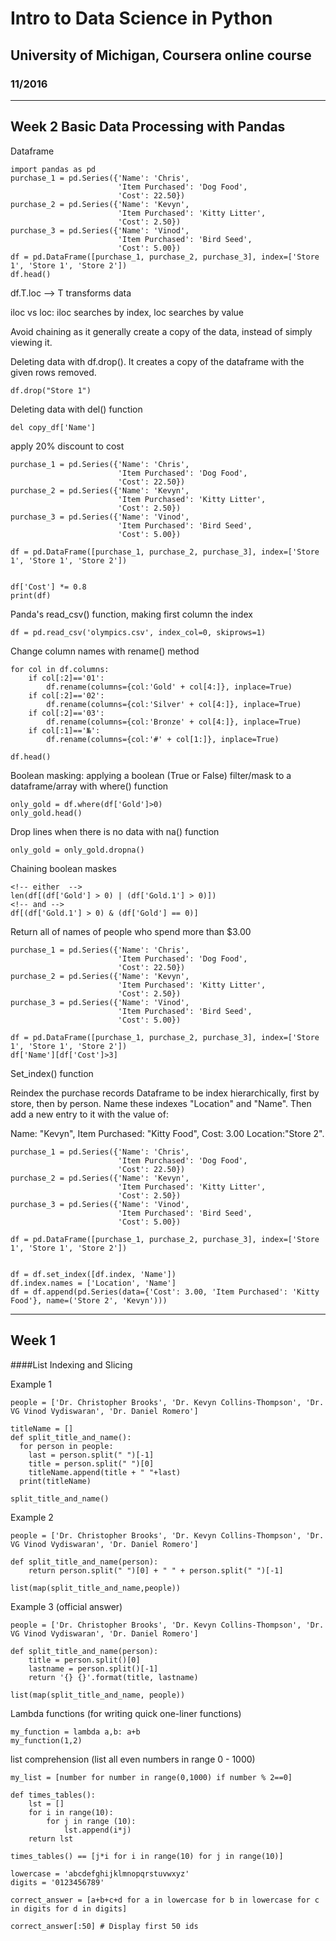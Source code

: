 # Intro to Data Science in Python
## University of Michigan, Coursera online course
### 11/2016


---
## Week 2 Basic Data Processing with Pandas

Dataframe

```
import pandas as pd
purchase_1 = pd.Series({'Name': 'Chris',
                        'Item Purchased': 'Dog Food',
                        'Cost': 22.50})
purchase_2 = pd.Series({'Name': 'Kevyn',
                        'Item Purchased': 'Kitty Litter',
                        'Cost': 2.50})
purchase_3 = pd.Series({'Name': 'Vinod',
                        'Item Purchased': 'Bird Seed',
                        'Cost': 5.00})
df = pd.DataFrame([purchase_1, purchase_2, purchase_3], index=['Store 1', 'Store 1', 'Store 2'])
df.head()
```

df.T.loc --> T transforms data

iloc vs loc: iloc searches by index, loc searches by value

Avoid chaining as it generally create a copy of the data, instead of simply viewing it.

Deleting data with df.drop(). It creates a copy of the dataframe with the given rows removed.

```
df.drop("Store 1") 
```

Deleting data with del() function

```
del copy_df['Name']
```

apply 20% discount to cost

```
purchase_1 = pd.Series({'Name': 'Chris',
                        'Item Purchased': 'Dog Food',
                        'Cost': 22.50})
purchase_2 = pd.Series({'Name': 'Kevyn',
                        'Item Purchased': 'Kitty Litter',
                        'Cost': 2.50})
purchase_3 = pd.Series({'Name': 'Vinod',
                        'Item Purchased': 'Bird Seed',
                        'Cost': 5.00})

df = pd.DataFrame([purchase_1, purchase_2, purchase_3], index=['Store 1', 'Store 1', 'Store 2'])


df['Cost'] *= 0.8
print(df)
```

Panda's read_csv() function, making first column the index

```
df = pd.read_csv('olympics.csv', index_col=0, skiprows=1)
```

Change column names with rename() method

```
for col in df.columns:
    if col[:2]=='01':
        df.rename(columns={col:'Gold' + col[4:]}, inplace=True)
    if col[:2]=='02':
        df.rename(columns={col:'Silver' + col[4:]}, inplace=True)
    if col[:2]=='03':
        df.rename(columns={col:'Bronze' + col[4:]}, inplace=True)
    if col[:1]=='№':
        df.rename(columns={col:'#' + col[1:]}, inplace=True) 

df.head()
```

Boolean masking: applying a boolean (True or False) filter/mask to a dataframe/array with where() function

```
only_gold = df.where(df['Gold']>0)
only_gold.head()
```

Drop lines when there is no data with na() function

```
only_gold = only_gold.dropna()
```

Chaining boolean maskes

```
<!-- either  -->
len(df[(df['Gold'] > 0) | (df['Gold.1'] > 0)])
<!-- and -->
df[(df['Gold.1'] > 0) & (df['Gold'] == 0)]

```

Return all of names of people who spend more than $3.00
```
purchase_1 = pd.Series({'Name': 'Chris',
                        'Item Purchased': 'Dog Food',
                        'Cost': 22.50})
purchase_2 = pd.Series({'Name': 'Kevyn',
                        'Item Purchased': 'Kitty Litter',
                        'Cost': 2.50})
purchase_3 = pd.Series({'Name': 'Vinod',
                        'Item Purchased': 'Bird Seed',
                        'Cost': 5.00})

df = pd.DataFrame([purchase_1, purchase_2, purchase_3], index=['Store 1', 'Store 1', 'Store 2'])
df['Name'][df['Cost']>3]
```

Set_index() function

Reindex the purchase records Dataframe to be index hierarchically, first by store, then by person. Name these indexes "Location" and "Name". Then add a new entry to it with the value of:

Name: "Kevyn", Item Purchased: "Kitty Food", Cost: 3.00 Location:"Store 2".

```
purchase_1 = pd.Series({'Name': 'Chris',
                        'Item Purchased': 'Dog Food',
                        'Cost': 22.50})
purchase_2 = pd.Series({'Name': 'Kevyn',
                        'Item Purchased': 'Kitty Litter',
                        'Cost': 2.50})
purchase_3 = pd.Series({'Name': 'Vinod',
                        'Item Purchased': 'Bird Seed',
                        'Cost': 5.00})

df = pd.DataFrame([purchase_1, purchase_2, purchase_3], index=['Store 1', 'Store 1', 'Store 2'])


df = df.set_index([df.index, 'Name'])
df.index.names = ['Location', 'Name']
df = df.append(pd.Series(data={'Cost': 3.00, 'Item Purchased': 'Kitty Food'}, name=('Store 2', 'Kevyn')))
```
---


## Week 1

####List Indexing and Slicing

Example 1

```
people = ['Dr. Christopher Brooks', 'Dr. Kevyn Collins-Thompson', 'Dr. VG Vinod Vydiswaran', 'Dr. Daniel Romero']

titleName = []
def split_title_and_name():
  for person in people:
    last = person.split(" ")[-1]
    title = person.split(" ")[0]
    titleName.append(title + " "+last)
  print(titleName)

split_title_and_name()
```


Example 2

```
people = ['Dr. Christopher Brooks', 'Dr. Kevyn Collins-Thompson', 'Dr. VG Vinod Vydiswaran', 'Dr. Daniel Romero']

def split_title_and_name(person):
    return person.split(" ")[0] + " " + person.split(" ")[-1]

list(map(split_title_and_name,people))
```

Example 3 (official answer)

```
people = ['Dr. Christopher Brooks', 'Dr. Kevyn Collins-Thompson', 'Dr. VG Vinod Vydiswaran', 'Dr. Daniel Romero']

def split_title_and_name(person):
    title = person.split()[0]
    lastname = person.split()[-1]
    return '{} {}'.format(title, lastname)

list(map(split_title_and_name, people))
```


Lambda functions (for writing quick one-liner functions)

```
my_function = lambda a,b: a+b
my_function(1,2)
```

list comprehension (list all even numbers in range 0 - 1000)

```
my_list = [number for number in range(0,1000) if number % 2==0]
```



```
def times_tables():
    lst = []
    for i in range(10):
        for j in range (10):
            lst.append(i*j)
    return lst

times_tables() == [j*i for i in range(10) for j in range(10)]
```

```
lowercase = 'abcdefghijklmnopqrstuvwxyz'
digits = '0123456789'

correct_answer = [a+b+c+d for a in lowercase for b in lowercase for c in digits for d in digits]

correct_answer[:50] # Display first 50 ids
```